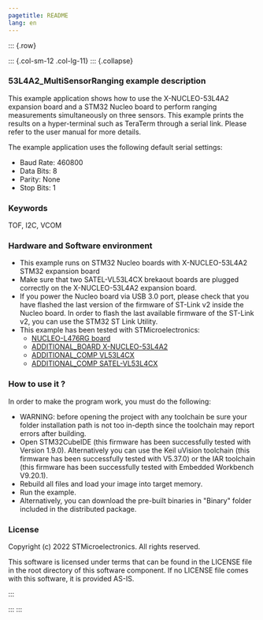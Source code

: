 ```yaml
---
pagetitle: README
lang: en
---
```


::: {.row}

::: {.col-sm-12 .col-lg-11}
::: {.collapse}
<div>

### <b>53L4A2_MultiSensorRanging example description</b>

This example application shows how to use the X-NUCLEO-53L4A2 expansion board and a STM32 Nucleo board 
to perform ranging measurements simultaneously on three sensors.
This example prints the results on a hyper-terminal such as TeraTerm through a serial link.
Please refer to the user manual for more details.

The example application uses the following default serial settings:

  - Baud Rate: 460800
  - Data Bits: 8
  - Parity: None
  - Stop Bits: 1

### <b>Keywords</b>

TOF, I2C, VCOM

### <b>Hardware and Software environment</b>

  - This example runs on STM32 Nucleo boards with X-NUCLEO-53L4A2 STM32 expansion board
  - Make sure that two SATEL-VL53L4CX brekaout boards are plugged correctly on the X-NUCLEO-53L4A2 expansion board.
  - If you power the Nucleo board via USB 3.0 port, please check that you have flashed the last version of
    the firmware of ST-Link v2 inside the Nucleo board. In order to flash the last available firmware of the 
	ST-Link v2, you can use the STM32 ST Link Utility.
  - This example has been tested with STMicroelectronics:
    - [NUCLEO-L476RG board](https://www.st.com/en/evaluation-tools/nucleo-l476rg.html)
    - [ADDITIONAL_BOARD X-NUCLEO-53L4A2](https://www.st.com/en/evaluation-tools/x-nucleo-53l4a2.html)
    - [ADDITIONAL_COMP VL53L4CX](https://www.st.com/content/st_com/en/products/imaging-and-photonics-solutions/time-of-flight-sensors/vl53l4cx.html)
    - [ADDITIONAL_COMP SATEL-VL53L4CX](https://www.st.com/en/evaluation-tools/satel-vl53l4cx.html)

### <b>How to use it ?</b>

In order to make the program work, you must do the following:

 - WARNING: before opening the project with any toolchain be sure your folder
   installation path is not too in-depth since the toolchain may report errors
   after building.
 - Open STM32CubeIDE (this firmware has been successfully tested with Version 1.9.0).
   Alternatively you can use the Keil uVision toolchain (this firmware
   has been successfully tested with V5.37.0) or the IAR toolchain (this firmware has 
   been successfully tested with Embedded Workbench V9.20.1).
 - Rebuild all files and load your image into target memory.
 - Run the example.
 - Alternatively, you can download the pre-built binaries in "Binary" 
   folder included in the distributed package.

### <b>License</b>

Copyright (c) 2022 STMicroelectronics.
All rights reserved.

This software is licensed under terms that can be found in the LICENSE file
in the root directory of this software component.
If no LICENSE file comes with this software, it is provided AS-IS.

</div>
:::

:::
:::
